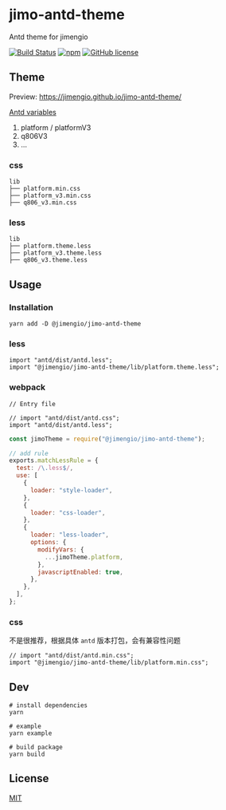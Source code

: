 # jimo-antd-theme

Antd theme for jimengio

[![Build Status](https://travis-ci.org/jimengio/jimo-antd-theme.svg?branch=master)](https://travis-ci.org/jimengio/jimo-antd-theme)
[![npm](https://img.shields.io/npm/v/@jimengio/jimo-antd-theme.svg)](https://www.npmjs.com/package/@jimengio/jimo-antd-theme)
[![GitHub license](https://img.shields.io/github/license/jimengio/jimo-antd-theme)](./LICENSE)

## Theme

Preview: https://jimengio.github.io/jimo-antd-theme/

[Antd variables](https://github.com/ant-design/ant-design/blob/master/components/style/themes/default.less)

1. platform / platformV3
2. q806V3
3. ...

### css

```shell
lib
├── platform.min.css
├── platform_v3.min.css
├── q806_v3.min.css
```

### less

```shell
lib
├── platform.theme.less
├── platform_v3.theme.less
├── q806_v3.theme.less
```

## Usage

### Installation

```shell
yarn add -D @jimengio/jimo-antd-theme
```

### less

```tsx
import "antd/dist/antd.less";
import "@jimengio/jimo-antd-theme/lib/platform.theme.less";
```

### webpack

```tsx
// Entry file

// import "antd/dist/antd.css";
import "antd/dist/antd.less";
```

```js
const jimoTheme = require("@jimengio/jimo-antd-theme");

// add rule
exports.matchLessRule = {
  test: /\.less$/,
  use: [
    {
      loader: "style-loader",
    },
    {
      loader: "css-loader",
    },
    {
      loader: "less-loader",
      options: {
        modifyVars: {
          ...jimoTheme.platform,
        },
        javascriptEnabled: true,
      },
    },
  ],
};
```

### css

不是很推荐，根据具体 `antd` 版本打包，会有兼容性问题

```tsx
// import "antd/dist/antd.min.css";
import "@jimengio/jimo-antd-theme/lib/platform.min.css";
```

## Dev

```
# install dependencies
yarn

# example
yarn example

# build package
yarn build
```

## License

[MIT](./LICENSE)
